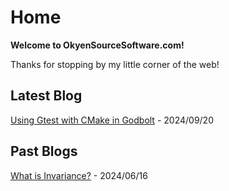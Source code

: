 # Home

**Welcome to OkyenSourceSoftware.com!**

Thanks for stopping by my little corner of the web!

## Latest Blog

[Using Gtest with CMake in Godbolt](posts/godbolt_cmake_gtest.md) - 2024/09/20

## Past Blogs

[What is Invariance?](posts/invariance.md) - 2024/06/16

